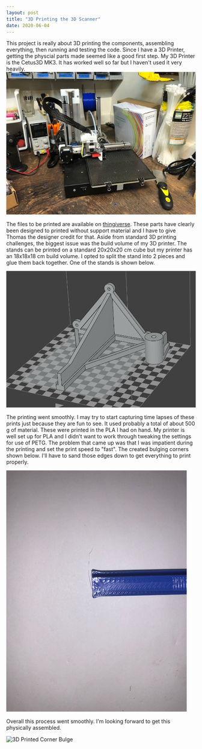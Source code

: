 ```yaml
---
layout: post
title: "3D Printing the 3D Scanner"
date: 2020-06-04
---
```

This project is really about 3D printing the components, assembling everything, then running and testing the code.  Since I have a 3D Printer, getting the physcial parts made seemed like a good first step.  My 3D Printer is the Cetus3D MK3.  It has worked well so far but I haven't used it very heavily.
![Cetus 3D MK3](../assets/3DScanner/Cetus_3D_Printer.jpg)

The files to be printed are available on [thingiverse](https://www.thingiverse.com/thing:3050437).  These parts have clearly been designed to printed without support material and I have to give Thomas the designer credit for that.  Aside from standard 3D printing challenges, the biggest issue was the build volume of my 3D printer.  The stands can be printed on a standard 20x20x20 cm cube but my printer has an 18x18x18 cm build volume.  I opted to split the stand into 2 pieces and glue them back together.  One of the stands is shown below.

![Split Scanner Stand](../assets/3DScanner/Split_Stand_in_UP_Studio.png)

The printing went smoothly.  I may try to start capturing time lapses of these prints just because they are fun to see.  It used probably a total of about 500 g of material.  These were printed in the PLA I had on hand.  My printer is well set up for PLA and I didn't want to work through tweaking the settings for use of PETG.  The problem that came up was that I was impatient during the printing and set the print speed to "fast".  The created bulging corners shown below.  I'll have to sand those edges down to get everything to print properly.

![3D Printed Corner Bulge](../assets/3DScanner/3D_print_corner_bulge.jpg)

Overall this process went smoothly.  I'm looking forward to get this physically assembled.

![3D Printed Corner Bulge](../assets/3DScanner/3Complete_3D_Printed_Parts.jpg)
